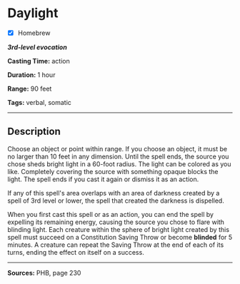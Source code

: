 # Daylight

- [x] Homebrew

***3rd-level evocation***

**Casting Time:** action

**Duration:** 1 hour

**Range:** 90 feet

**Tags:** verbal, somatic

---

## Description
Choose an object or point within range.
If you choose an object, it must be no larger than 10 feet in any dimension.
Until the spell ends, the source you chose sheds bright light in a 60-foot radius. The light can be colored as you like.
Completely covering the source with something opaque blocks the light.
The spell ends if you cast it again or dismiss it as an action.

If any of this spell's area overlaps with an area of darkness created by a spell of 3rd level or lower, the spell that created the darkness is dispelled.

When you first cast this spell or as an action, you can end the spell by expelling its remaining energy, causing the source you chose to flare with blinding light.
Each creature within the sphere of bright light created by this spell must succeed on a Constitution Saving Throw or become **blinded** for 5 minutes.
A creature can repeat the Saving Throw at the end of each of its turns, ending the effect on itself on a success.

---

**Sources:** PHB, page 230
